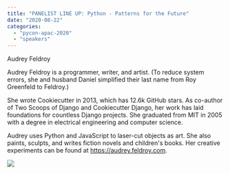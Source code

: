 ```yaml
---
title: "PANELIST LINE UP: Python - Patterns for the Future"
date: "2020-08-22"
categories:
  - "pycon-apac-2020"
  - "speakers"
---
```


Audrey Feldroy

Audrey Feldroy is a programmer, writer, and artist. (To reduce system errors, she and husband Daniel simplified their last name from Roy Greenfeld to Feldroy.)

She wrote Cookiecutter in 2013, which has 12.6k GitHub stars. As co-author of Two Scoops of Django and Cookiecutter Django, her work has laid foundations for countless Django projects. She graduated from MIT in 2005 with a degree in electrical engineering and computer science.

Audrey uses Python and JavaScript to laser-cut objects as art. She also paints, sculpts, and writes fiction novels and children's books. Her creative experiments can be found at https://audrey.feldroy.com.

![](/archived-images/audrey-feldroy-bio.png?w=1024)
